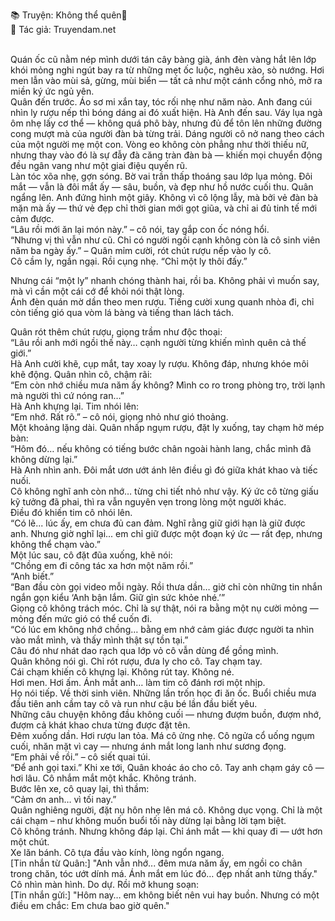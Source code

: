 📚 Truyện: Không thể quên🔞 
<br>
📖 Tác giả: Truyendam.net
<br></br>

Quán ốc cũ nằm nép mình dưới tán cây bàng già, ánh đèn vàng hắt lên lớp khói mỏng nghi ngút bay ra từ những mẹt ốc luộc, nghêu xào, sò nướng. Hơi men lẫn vào mùi sả, gừng, mùi biển — tất cả như một cánh cổng nhỏ, mở ra miền ký ức ngủ yên.
<br>
Quân đến trước. Áo sơ mi xắn tay, tóc rối nhẹ như năm nào. Anh đang cúi nhìn ly rượu nếp thì bóng dáng ai đó xuất hiện.
Hà Anh đến sau. Váy lụa ngà ôm nhẹ lấy cơ thể — không quá phô bày, nhưng đủ để tôn lên những đường cong mượt mà của người đàn bà từng trải. Dáng người cô nở nang theo cách của một người mẹ một con. Vòng eo không còn phẳng như thời thiếu nữ, nhưng thay vào đó là sự đẫy đà căng tràn đàn bà — khiến mọi chuyển động đều ngân vang như một giai điệu quyến rũ.
<br>
Làn tóc xõa nhẹ, gợn sóng. Bờ vai trần thấp thoáng sau lớp lụa mỏng. Đôi mắt — vẫn là đôi mắt ấy — sâu, buồn, và đẹp như hồ nước cuối thu.
Quân ngẩng lên. Anh đứng hình một giây. Không vì cô lộng lẫy, mà bởi vẻ đàn bà mặn mà ấy — thứ vẻ đẹp chỉ thời gian mới gọt giũa, và chỉ ai đủ tinh tế mới cảm được.
<br>
“Lâu rồi mới ăn lại món này.” – cô nói, tay gắp con ốc nóng hổi.
<br>
“Nhưng vị thì vẫn như cũ. Chỉ có người ngồi cạnh không còn là cô sinh viên năm ba ngày ấy.” – Quân mỉm cười, rót chút rượu nếp vào ly cô.
<br>
Cô cầm ly, ngần ngại. Rồi cụng nhẹ. “Chỉ một ly thôi đấy.”

Nhưng cái “một ly” nhanh chóng thành hai, rồi ba. Không phải vì muốn say, mà vì cần một cái cớ để khỏi nói thật lòng.<br>
Ánh đèn quán mờ dần theo men rượu. Tiếng cười xung quanh nhòa đi, chỉ còn tiếng gió qua vòm lá bàng và tiếng than lách tách.<br>

Quân rót thêm chút rượu, giọng trầm như độc thoại:<br>
“Lâu rồi anh mới ngồi thế này… cạnh người từng khiến mình quên cả thế giới.”<br>
Hà Anh cười khẽ, cụp mắt, tay xoay ly rượu. Không đáp, nhưng khóe môi khẽ động.
Quân nhìn cô, chậm rãi:<br>
“Em còn nhớ chiều mưa năm ấy không? Mình co ro trong phòng trọ, trời lạnh mà người thì cứ nóng ran…”<br>
Hà Anh khựng lại. Tim nhói lên:<br>
“Em nhớ. Rất rõ.” – cô nói, giọng nhỏ như gió thoảng.<br>
Một khoảng lặng dài. Quân nhấp ngụm rượu, đặt ly xuống, tay chạm hờ mép bàn:<br>
“Hôm đó… nếu không có tiếng bước chân ngoài hành lang, chắc mình đã không dừng lại.”<br>
Hà Anh nhìn anh. Đôi mắt ươn ướt ánh lên điều gì đó giữa khát khao và tiếc nuối.<br>
Cô không nghĩ anh còn nhớ… từng chi tiết nhỏ như vậy. Ký ức cô từng giấu kỹ tưởng đã phai, thì ra vẫn nguyên vẹn trong lòng một người khác.<br>
Điều đó khiến tim cô nhói lên.<br>
“Có lẽ... lúc ấy, em chưa đủ can đảm. Nghĩ rằng giữ giới hạn là giữ được anh. Nhưng giờ nghĩ lại... em chỉ giữ được một đoạn ký ức — rất đẹp, nhưng không thể chạm vào.”<br>
Một lúc sau, cô đặt đũa xuống, khẽ nói:<br>
“Chồng em đi công tác xa hơn một năm rồi.”<br>
“Anh biết.”<br>
“Ban đầu còn gọi video mỗi ngày. Rồi thưa dần… giờ chỉ còn những tin nhắn ngắn gọn kiểu ‘Anh bận lắm. Giữ gìn sức khỏe nhé.’”<br>
Giọng cô không trách móc. Chỉ là sự thật, nói ra bằng một nụ cười mỏng — mỏng đến mức gió có thể cuốn đi.<br>
“Có lúc em không nhớ chồng… bằng em nhớ cảm giác được người ta nhìn vào mắt mình, và thấy mình thật sự tồn tại.”<br>
Câu đó như nhát dao rạch qua lớp vỏ cô vẫn dùng để gồng mình.<br>
Quân không nói gì. Chỉ rót rượu, đưa ly cho cô. Tay chạm tay.<br>
Cái chạm khiến cô khựng lại. Không rút tay. Không né.<br>
Hơi men. Hơi ấm. Ánh mắt anh… làm tim cô đánh rơi một nhịp.<br>
Họ nói tiếp. Về thời sinh viên. Những lần trốn học đi ăn ốc. Buổi chiều mưa đầu tiên anh cầm tay cô và run như cậu bé lần đầu biết yêu.<br>
Những câu chuyện không đầu không cuối — nhưng đượm buồn, đượm nhớ, đượm cả khát khao chưa từng được đặt tên.<br>
Đêm xuống dần. Hơi rượu lan tỏa. Má cô ửng nhẹ. Cô ngửa cổ uống ngụm cuối, nhăn mặt vì cay — nhưng ánh mắt long lanh như sương đọng.<br>
“Em phải về rồi.” – cô siết quai túi.<br>
“Để anh gọi taxi.”
Khi xe tới, Quân khoác áo cho cô. Tay anh chạm gáy cô — hơi lâu. Cô nhắm mắt một khắc. Không tránh.<br>
Bước lên xe, cô quay lại, thì thầm:<br>
“Cảm ơn anh… vì tối nay.”<br>
Quân nghiêng người, đặt nụ hôn nhẹ lên má cô. Không dục vọng. Chỉ là một cái chạm – như không muốn buổi tối này dừng lại bằng lời tạm biệt.<br>
Cô không tránh. Nhưng không đáp lại. Chỉ ánh mắt — khi quay đi — ướt hơn một chút.<br>
Xe lăn bánh. Cô tựa đầu vào kính, lòng ngổn ngang.<br>
[Tin nhắn từ Quân:] "Anh vẫn nhớ... đêm mưa năm ấy, em ngồi co chân trong chăn, tóc ướt dính má. Ánh mắt em lúc đó… đẹp nhất anh từng thấy."<br>
Cô nhìn màn hình. Do dự. Rồi mở khung soạn:<br>
[Tin nhắn gửi:] "Hôm nay… em không biết nên vui hay buồn. Nhưng có một điều em chắc: Em chưa bao giờ quên."
